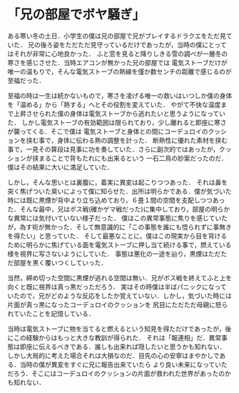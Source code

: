 
# 「兄の部屋でボヤ騒ぎ」
ある寒い冬の土日．小学生の僕は兄の部屋で兄がプレイするドラクエをただ見ていた．
兄の後ろ姿をただただ見守っているだけであったが，当時の僕にとってはそれが非常に心地良かった．
ふと窓を見ると降りしきる雪の調べが一層冬の寒さを感じさせた．当時エアコンが無かった兄の部屋では
電気ストーブだけが唯一の温もりで，そんな電気ストーブの熱線を僅か数センチの距離で感じるのが至福だった．

至福の時は一生は続かないもので，寒さを凌げる唯一の救いはいつしか僕の身体を「温める」から「熱する」へとその役割を変えていた．
やがて不快な温度まで上昇させられた僕の身体は電気ストーブから逃れたいと思うようになっていた．
しかし電気ストーブの有効範囲は限られており，少し離れると即座に寒さが襲ってくる．そこで僕は
電気ストーブと身体との間にコーデュロイのクッションを挟む事で，身体に伝わる熱の調整を計った．
断熱性に優れた素材を挟む事で，一見その算段は見事に功を奏していた．さらに副次的ではあったが，クッションが挟まることで背もたれにも出来るという
一石二鳥の妙案だったのだ．僕はその結果に大いに満足していた．

しかし，そんな思いとは裏腹に，着実に異変は起こりつつあった．
それは鼻を突く焦げついた臭いによって僕に知らせた．出所は明らかである．僕が気づいた時には既に黒煙が背中より立ち込めており，６畳１間の空間を支配しつつあった．そんな最中，兄はボス戦(確かゲマ戦だった)に集中しており，部屋の明らかな異常には気付いていない様子だった．
僕はこの異常事態に焦りを感じていたが，為す術が無かった．そして無意識的に「この事態を誰にも悟られずに事無きを得たい」と思っていた．
そして最悪なことに，僕はこの現実から目を背けるために明らかに焦げている面を電気ストーブに押し当て続ける事で，燃えている様を視界に写さないようにしていた．
事態は悪化の一途を辿り，黒煙はただただ部屋を黒く覆いつくしていった．

当然，締め切った空間に黒煙が逃れる空間は無い．兄がボス戦を終えてふと上を向くと既に視界は真っ黒だっただろう．
実はその時僕は半ばパニックになっていたので，兄がどのような反応をしたか覚えていない．しかし，気づいた時には片面が真っ黒になったコーデュロイのクッションを
尻目にただただ母親に怒られていたことを記憶している．

当時は電気ストーブに物を当てると燃えるという知見を得ただけであったが，後にこの経験からはもっと大きな教訓が得られた．
それは「報連相」だ．異常事態は即座に伝えるべきである．誰しも出来れば隠したいと思うかも知れない．
しかし大局的に考えた場合それは大損なのだ．目先の心の安寧はまやかしである．当時の僕が異変をすぐに兄に報告出来ていたら
より良い未来になっていただろう．そこにはコーデュロイのクッションの片面が救われた世界があったのかも知れない．
